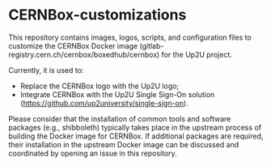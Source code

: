 # CERNBox-customizations

This repository contains images, logos, scripts, and configuration files to customize the CERNBox Docker image (gitlab-registry.cern.ch/cernbox/boxedhub/cernbox) for the Up2U project.

Currently, it is used to:
  * Replace the CERNBox logo with the Up2U logo;
  * Integrate CERNBox with the Up2U Single Sign-On solution (https://github.com/up2university/single-sign-on).

Please consider that the installation of common tools and software packages (e.g., shibboleth) typically takes place in the upstream process of building the Docker image for CERNBox.
If additional packages are required, their installation in the upstream Docker image can be discussed and coordinated by opening an issue in this repository.

